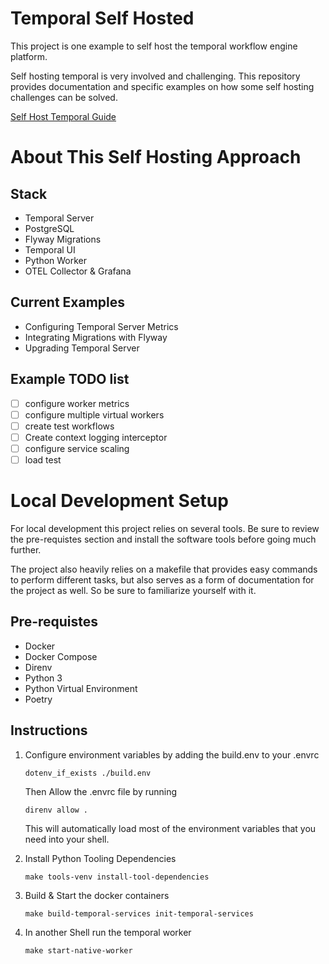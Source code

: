 # Temporal Self Hosted
This project is one example to self host the temporal workflow engine platform.

Self hosting temporal is very involved and challenging.
This repository provides documentation and specific examples on how some self hosting challenges can be solved.

[Self Host Temporal Guide](https://docs.temporal.io/self-hosted-guide)

# About This Self Hosting Approach

## Stack
- Temporal Server
- PostgreSQL
- Flyway Migrations
- Temporal UI
- Python Worker
- OTEL Collector & Grafana

## Current Examples

- Configuring Temporal Server Metrics
- Integrating Migrations with Flyway
- Upgrading Temporal Server

## Example TODO list

- [ ] configure worker metrics
- [ ] configure multiple virtual workers
- [ ] create test workflows
- [ ] Create context logging interceptor
- [ ] configure service scaling
- [ ] load test

# Local Development Setup

For local development this project relies on several tools. Be sure to review the pre-requistes section
and install the software tools before going much further.

The project also heavily relies on a makefile that
provides easy commands to perform different tasks,
but also serves as a form of documentation for the
project as well. So be sure to familiarize yourself
with it.

## Pre-requistes

- Docker
- Docker Compose
- Direnv
- Python 3
- Python Virtual Environment
- Poetry

## Instructions

1. Configure environment variables by adding the build.env to your .envrc
    ```
    dotenv_if_exists ./build.env
    ```
    Then Allow the .envrc file by running
    ```
    direnv allow .
    ```
    This will automatically load most of the environment variables that you need
    into your shell.

2. Install Python Tooling Dependencies
    ```
    make tools-venv install-tool-dependencies
    ```

3. Build & Start the docker containers
    ```
    make build-temporal-services init-temporal-services
    ```

4. In another Shell run the temporal worker
    ```
    make start-native-worker
    ```